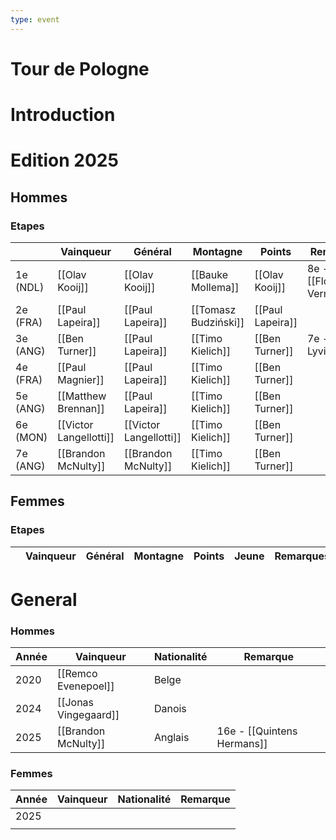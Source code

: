 ```yaml
---
type: event
---
```

# Tour de Pologne

# Introduction

# Edition 2025

## Hommes

### Etapes 

|          | Vainqueur              | Général                | Montagne             | Points           | Remarques                  |
| -------- | ---------------------- | ---------------------- | -------------------- | ---------------- | -------------------------- |
| 1e (NDL) | [[Olav Kooij]]         | [[Olav Kooij]]         | [[Bauke Mollema]]    | [[Olav Kooij]]   | 8e - [[Florian Vermeesch]] |
| 2e (FRA) | [[Paul Lapeira]]       | [[Paul Lapeira]]       | [[Tomasz Budziński]] | [[Paul Lapeira]] |                            |
| 3e (ANG) | [[Ben Turner]]         | [[Paul Lapeira]]       | [[Timo Kielich]]     | [[Ben Turner]]   | 7e - [[Arjen Lyvins]]      |
| 4e (FRA) | [[Paul Magnier]]       | [[Paul Lapeira]]       | [[Timo Kielich]]     | [[Ben Turner]]   |                            |
| 5e (ANG) | [[Matthew Brennan]]    | [[Paul Lapeira]]       | [[Timo Kielich]]     | [[Ben Turner]]   |                            |
| 6e (MON) | [[Victor Langellotti]] | [[Victor Langellotti]] | [[Timo Kielich]]     | [[Ben Turner]]   |                            |
| 7e (ANG) | [[Brandon McNulty]]    | [[Brandon McNulty]]    | [[Timo Kielich]]     | [[Ben Turner]]   |                            |
## Femmes

### Etapes

|     | Vainqueur | Général | Montagne | Points | Jeune | Remarques |
| --- | --------- | ------- | -------- | ------ | ----- | --------- |

# General

### Hommes


| Année | Vainqueur            | Nationalité | Remarque                   |
| ----- | -------------------- | ----------- | -------------------------- |
| 2020  | [[Remco Evenepoel]]  | Belge       |                            |
| 2024  | [[Jonas Vingegaard]] | Danois      |                            |
| 2025  | [[Brandon McNulty]]  | Anglais     | 16e - [[Quintens Hermans]] |
### Femmes

| Année | Vainqueur | Nationalité | Remarque |
| ----- | --------- | ----------- | -------- |
| 2025  |           |             |          |
|       |           |             |          |
